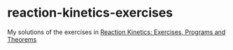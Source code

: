 # reaction-kinetics-exercises
My solutions of the exercises in [Reaction Kinetics: Exercises, Programs and Theorems](https://link.springer.com/book/10.1007/978-1-4939-8643-9)
